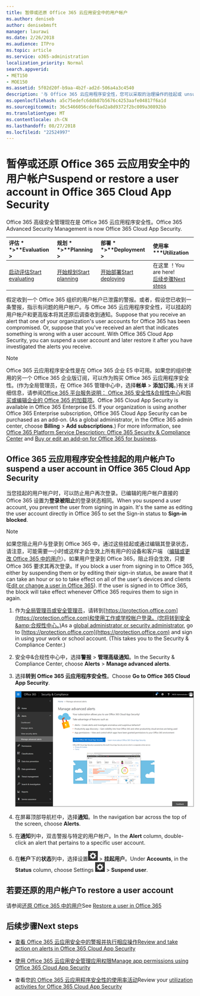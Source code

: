 ```yaml
---
title: 暂停或还原 Office 365 云应用安全中的用户帐户
ms.author: deniseb
author: denisebmsft
manager: laurawi
ms.date: 2/26/2018
ms.audience: ITPro
ms.topic: article
ms.service: o365-administration
localization_priority: Normal
search.appverid:
- MET150
- MOE150
ms.assetid: 5f02d20f-b9aa-4b2f-ad2d-506a4a3c4540
description: '与 Office 365 云应用程序安全性，您可以采取的治理操作的挂起或 unsuspend 的用户帐户。 '
ms.openlocfilehash: a5c75edefc6ddb87b5676c4253aafe04817f6a1d
ms.sourcegitcommit: 36c5466056cdef6ad2a8d9372f2bc009a30892bb
ms.translationtype: MT
ms.contentlocale: zh-CN
ms.lasthandoff: 08/27/2018
ms.locfileid: "22524997"
---
```

# <a name="suspend-or-restore-a-user-account-in-office-365-cloud-app-security"></a><span data-ttu-id="c3217-103">暂停或还原 Office 365 云应用安全中的用户帐户</span><span class="sxs-lookup"><span data-stu-id="c3217-103">Suspend or restore a user account in Office 365 Cloud App Security</span></span>

<span data-ttu-id="c3217-104">Office 365 高级安全管理现在是 Office 365 云应用程序安全性。</span><span class="sxs-lookup"><span data-stu-id="c3217-104">Office 365 Advanced Security Management is now Office 365 Cloud App Security.</span></span>
  
|<span data-ttu-id="c3217-105">评估 * *\>**</span><span class="sxs-lookup"><span data-stu-id="c3217-105">****Evaluation** \>**</span></span>|<span data-ttu-id="c3217-106">规划 * *\>**</span><span class="sxs-lookup"><span data-stu-id="c3217-106">****Planning** \>**</span></span>|<span data-ttu-id="c3217-107">部署 * *\>**</span><span class="sxs-lookup"><span data-stu-id="c3217-107">****Deployment** \>**</span></span>|<span data-ttu-id="c3217-108">使用率 \*\*\*</span><span class="sxs-lookup"><span data-stu-id="c3217-108">****Utilization****</span></span>|
|:-----|:-----|:-----|:-----|
|[<span data-ttu-id="c3217-109">启动评估</span><span class="sxs-lookup"><span data-stu-id="c3217-109">Start evaluating</span></span>](office-365-cas-overview.md) <br/> |[<span data-ttu-id="c3217-110">开始规划</span><span class="sxs-lookup"><span data-stu-id="c3217-110">Start planning</span></span>](get-ready-for-office-365-cas.md) <br/> |[<span data-ttu-id="c3217-111">开始部署</span><span class="sxs-lookup"><span data-stu-id="c3217-111">Start deploying</span></span>](turn-on-office-365-cas.md) <br/> |<span data-ttu-id="c3217-112">在这里 ！</span><span class="sxs-lookup"><span data-stu-id="c3217-112">You are here!</span></span>  <br/> [<span data-ttu-id="c3217-113">后续步骤</span><span class="sxs-lookup"><span data-stu-id="c3217-113">Next steps</span></span>](suspend-or-restore-an-account-in-ocas.md#nextsteps) <br/> |
   
<span data-ttu-id="c3217-p101">假定收到一个 Office 365 组织的用户帐户已泄露的警报。或者，假设您已收到一条警报，指示有问题的用户帐户。与 Office 365 云应用程序安全性，可以挂起的用户帐户和更高版本将其还原后调查收到通知。</span><span class="sxs-lookup"><span data-stu-id="c3217-p101">Suppose that you receive an alert that one of your organization's user accounts for Office 365 has been compromised. Or, suppose that you've received an alert that indicates something is wrong with a user account. With Office 365 Cloud App Security, you can suspend a user account and later restore it after you have investigated the alerts you receive.</span></span>
  
> [!NOTE]
> <span data-ttu-id="c3217-p102">Office 365 云应用程序安全性是在 Office 365 企业 E5 中可用。如果您的组织使用的另一个 Office 365 企业版订阅，可以作为购买 Office 365 云应用程序安全性。(作为全局管理员，在 Office 365 管理中心中，选择**帐单** \> **添加订阅**。)有关详细信息，请参阅[Office 365 平台服务说明： Office 365 安全性&amp;合规性中心](https://technet.microsoft.com/en-us/library/dn933793.aspx)和[购买或编辑企业的 Office 365 的加载项](https://support.office.com/article/4e7b57d6-b93b-457d-aecd-0ea58bff07a6)。</span><span class="sxs-lookup"><span data-stu-id="c3217-p102">Office 365 Cloud App Security is available in Office 365 Enterprise E5. If your organization is using another Office 365 Enterprise subscription, Office 365 Cloud App Security can be purchased as an add-on. (As a global administrator, in the Office 365 admin center, choose **Billing** \> **Add subscriptions**.) For more information, see [Office 365 Platform Service Description: Office 365 Security &amp; Compliance Center](https://technet.microsoft.com/en-us/library/dn933793.aspx) and [Buy or edit an add-on for Office 365 for business](https://support.office.com/article/4e7b57d6-b93b-457d-aecd-0ea58bff07a6).</span></span> 
  
## <a name="to-suspend-a-user-account-in-office-365-cloud-app-security"></a><span data-ttu-id="c3217-120">Office 365 云应用程序安全性挂起的用户帐户</span><span class="sxs-lookup"><span data-stu-id="c3217-120">To suspend a user account in Office 365 Cloud App Security</span></span>

<span data-ttu-id="c3217-p103">当您挂起的用户帐户时，可以防止用户再次登录。已编辑的用户帐户直接的 Office 365 设置为**登录被阻止**的登录状态相同。</span><span class="sxs-lookup"><span data-stu-id="c3217-p103">When you suspend a user account, you prevent the user from signing in again. It's the same as editing the user account directly in Office 365 to set the Sign-in status to **Sign-in blocked**.</span></span>
  
> [!NOTE]
> <span data-ttu-id="c3217-p104">如果您阻止用户与登录到 Office 365 中，通过这些挂起或通过编辑其登录状态，请注意，可能需要一小时或这样才会生效上所有用户的设备和客户端 （[编辑或更改 Office 365 中的用户](https://support.office.com/article/42BB3F17-8F9D-4182-B434-5F1C8024E614#SingleUserPreview)）。如果用户登录到 Office 365，阻止将会生效，只要 Office 365 要求其再次登录。</span><span class="sxs-lookup"><span data-stu-id="c3217-p104">If you block a user from signing in to Office 365, either by suspending them or by editing their sign-in status, be aware that it can take an hour or so to take effect on all of the user's devices and clients ([Edit or change a user in Office 365](https://support.office.com/article/42BB3F17-8F9D-4182-B434-5F1C8024E614#SingleUserPreview)). If the user is signed in to Office 365, the block will take effect whenever Office 365 requires them to sign in again.</span></span> 
  
1. <span data-ttu-id="c3217-p105">作为[全局管理员或安全管理员](permissions-in-the-security-and-compliance-center.md)，请转到[https://protection.office.com](https://protection.office.com)和使用工作或学校帐户登录。(您将转到安全&amp;合规性中心。)</span><span class="sxs-lookup"><span data-stu-id="c3217-p105">As a [global administrator or security administrator](permissions-in-the-security-and-compliance-center.md), go to [https://protection.office.com](https://protection.office.com) and sign in using your work or school account. (This takes you to the Security &amp; Compliance Center.)</span></span> 
    
2. <span data-ttu-id="c3217-127">安全中&amp;合规性中心中，选择**警报** \> **管理高级通知**。</span><span class="sxs-lookup"><span data-stu-id="c3217-127">In the Security &amp; Compliance Center, choose **Alerts** \> **Manage advanced alerts**.</span></span>
    
3. <span data-ttu-id="c3217-128">选择**转到 Office 365 云应用程序安全性**。</span><span class="sxs-lookup"><span data-stu-id="c3217-128">Choose **Go to Office 365 Cloud App Security**.</span></span>
    
    ![安全中&amp;合规性中心中，选择管理高级通知转到 Office 365 云应用程序安全性](media/958632d4-03e3-4ade-8e22-d5509db6fca7.png)
  
4. <span data-ttu-id="c3217-130">在屏幕顶部导航栏中，选择**通知**。</span><span class="sxs-lookup"><span data-stu-id="c3217-130">In the navigation bar across the top of the screen, choose **Alerts**.</span></span>
    
5. <span data-ttu-id="c3217-131">在**通知**列中，双击警报与特定的用户帐户。</span><span class="sxs-lookup"><span data-stu-id="c3217-131">In the **Alert** column, double-click an alert that pertains to a specific user account.</span></span> 
    
6. <span data-ttu-id="c3217-132">在**帐户**下的**状态**列中，选择设置![设置图标](media/e01b75cc-b28f-4b83-8f86-b1b13dc27ab2.png) \> **挂起用户**。</span><span class="sxs-lookup"><span data-stu-id="c3217-132">Under **Accounts**, in the **Status** column, choose Settings ![settings icon](media/e01b75cc-b28f-4b83-8f86-b1b13dc27ab2.png) \> **Suspend user**.</span></span>
    
## <a name="to-restore-a-user-account"></a><span data-ttu-id="c3217-133">若要还原的用户帐户</span><span class="sxs-lookup"><span data-stu-id="c3217-133">To restore a user account</span></span>

<span data-ttu-id="c3217-134">请参阅[还原 Office 365 中的用户](https://support.office.com/article/2c261e42-5dd1-48b0-845f-2a016d29cfc1)</span><span class="sxs-lookup"><span data-stu-id="c3217-134">See [Restore a user in Office 365](https://support.office.com/article/2c261e42-5dd1-48b0-845f-2a016d29cfc1)</span></span>
  
## <a name="next-steps"></a><span data-ttu-id="c3217-135">后续步骤</span><span class="sxs-lookup"><span data-stu-id="c3217-135">Next steps</span></span>

- [<span data-ttu-id="c3217-136">查看 Office 365 云应用安全中的警报并执行相应操作</span><span class="sxs-lookup"><span data-stu-id="c3217-136">Review and take action on alerts in Office 365 Cloud App Security</span></span>](review-office-365-cas-alerts.md)
    
- [<span data-ttu-id="c3217-137">使用 Office 365 云应用安全管理应用权限</span><span class="sxs-lookup"><span data-stu-id="c3217-137">Manage app permissions using Office 365 Cloud App Security</span></span>](manage-app-permissions-in-ocas.md)
    
- <span data-ttu-id="c3217-138">查看您[的 Office 365 云应用程序安全性的使用率活动](utilization-activities-for-ocas.md)</span><span class="sxs-lookup"><span data-stu-id="c3217-138">Review your [utilization activities for Office 365 Cloud App Security](utilization-activities-for-ocas.md)</span></span>
    


